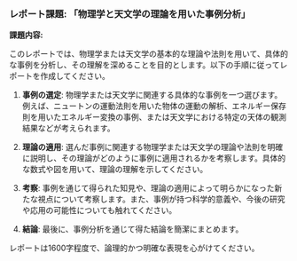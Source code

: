 ### レポート課題: 「物理学と天文学の理論を用いた事例分析」

**課題内容:**

このレポートでは、物理学または天文学の基本的な理論や法則を用いて、具体的な事例を分析し、その理解を深めることを目的とします。以下の手順に従ってレポートを作成してください。

1. **事例の選定**: 物理学または天文学に関連する具体的な事例を一つ選びます。例えば、ニュートンの運動法則を用いた物体の運動の解析、エネルギー保存則を用いたエネルギー変換の事例、または天文学における特定の天体の観測結果などが考えられます。

2. **理論の適用**: 選んだ事例に関連する物理学または天文学の理論や法則を明確に説明し、その理論がどのように事例に適用されるかを考察します。具体的な数式や図を用いて、理論の理解を示してください。

3. **考察**: 事例を通じて得られた知見や、理論の適用によって明らかになった新たな視点について考察します。また、事例が持つ科学的意義や、今後の研究や応用の可能性についても触れてください。

4. **結論**: 最後に、事例分析を通じて得た結論を簡潔にまとめます。

レポートは1600字程度で、論理的かつ明確な表現を心がけてください。